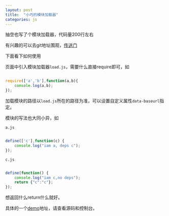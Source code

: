 ```yaml
---
layout: post
title:  "小巧的模块加载器"
categories: js
---
```


抽空也写了个模块加载器，代码量200行左右

有兴趣的可以去git地址围观，[传送门](https://github.com/ygm125/loader)

下面看下如何使用

页面中引入模块加载器`load.js`，需要什么直接require即可，如

```javascript

require(['a','b'],function(a,b){
    console.log(a,b);
});

```

加载模块的路径以`load.js`所在的路径为准，可以设置自定义属性`data-baseurl`指定。

模块的写法也大同小异，如

`a.js`

```javascript

define(['c'],function(c) {
    console.log("iam a, deps c");
});

```
`c.js`

```javascript

define(function() {
    console.log("iam c,no deps");
    return {"c":"c"};
});

```

想返回什么return什么就好。

具体的一个[demo](/test/loader/load.html)地址，请查看源码和控制台。

